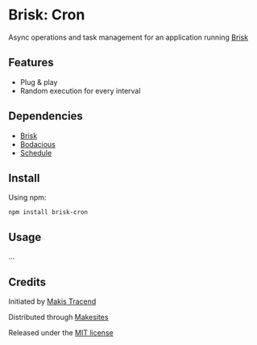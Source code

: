 # Brisk: Cron

Async operations and task management for an application running [Brisk](http://github.com/makesites/brisk/)


## Features

* Plug & play
* Random execution for every interval


## Dependencies

* [Brisk](https://github.com/makesites/brisk)
* [Bodacious](https://github.com/makesites/bodacious)
* [Schedule](https://github.com/node-schedule/node-schedule)


## Install

Using npm:
```
npm install brisk-cron
```


## Usage

...



## Credits

Initiated by [Makis Tracend](http://github.com/tracend)

Distributed through [Makesites](http://makesites.org/)

Released under the [MIT license](http://makesites.org/licenses/MIT)
